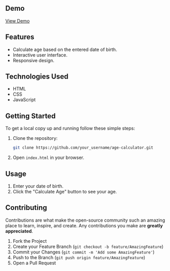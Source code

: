 
## Demo

[View Demo](https://wwwage-calculator.netlify.app/)

## Features

- Calculate age based on the entered date of birth.
- Interactive user interface.
- Responsive design.

## Technologies Used

- HTML
- CSS
- JavaScript

## Getting Started

To get a local copy up and running follow these simple steps:

1. Clone the repository:
   ```sh
   git clone https://github.com/your_username/age-calculator.git
2. Open `index.html` in your browser.

## Usage

1. Enter your date of birth.
2. Click the "Calculate Age" button to see your age.

## Contributing

Contributions are what make the open-source community such an amazing place to learn, inspire, and create. Any contributions you make are **greatly appreciated**.

1. Fork the Project
2. Create your Feature Branch (`git checkout -b feature/AmazingFeature`)
3. Commit your Changes (`git commit -m 'Add some AmazingFeature'`)
4. Push to the Branch (`git push origin feature/AmazingFeature`)
5. Open a Pull Request
